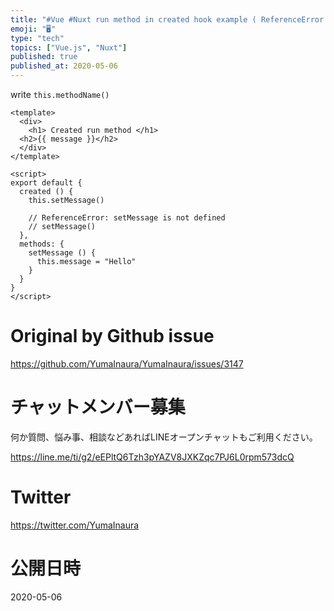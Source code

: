 ```yaml
---
title: "#Vue #Nuxt run method in created hook example ( ReferenceError: method"
emoji: "🖥"
type: "tech"
topics: ["Vue.js", "Nuxt"]
published: true
published_at: 2020-05-06
---
```


write `this.methodName()`

```vue
<template>
  <div>
    <h1> Created run method </h1>
  <h2>{{ message }}</h2>
  </div>
</template>

<script>
export default {
  created () {
    this.setMessage()

    // ReferenceError: setMessage is not defined
    // setMessage()
  },
  methods: {
    setMessage () {
      this.message = "Hello"
    }
  }
}
</script>

```

# Original by Github issue

https://github.com/YumaInaura/YumaInaura/issues/3147











<!-- Update From Qiita API -->

# チャットメンバー募集


何か質問、悩み事、相談などあればLINEオープンチャットもご利用ください。

https://line.me/ti/g2/eEPltQ6Tzh3pYAZV8JXKZqc7PJ6L0rpm573dcQ





# Twitter


https://twitter.com/YumaInaura


<!-- Update From Qiita API -->



# 公開日時

2020-05-06

